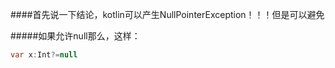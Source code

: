 ####首先说一下结论，kotlin可以产生NullPointerException！！！但是可以避免

#####如果允许null那么，这样：
```java
var x:Int?=null
```
